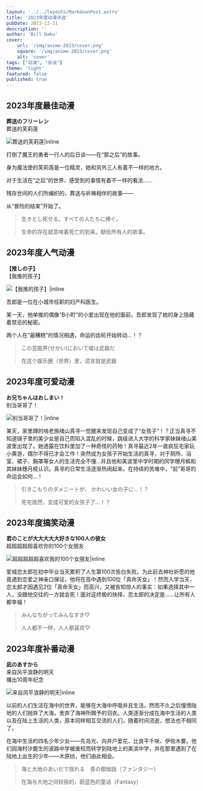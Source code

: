 ```yaml
---
layout: '../../layouts/MarkdownPost.astro'
title: '2023年度动漫评选'
pubDate: 2023-12-31
description: ''
author: 'Bill Haku'
cover:
    url: '/img/anime-2023/cover.png'
    square: '/img/anime-2023/cover.png'
    alt: 'cover'
tags: ["动漫", "杂谈"]
theme: 'light'
featured: false
published: true
---
```


## 2023年度最佳动漫

**葬送のフリーレン**</br>葬送的芙莉莲

![葬送的芙莉莲|inline](https://www.themoviedb.org/t/p/w1280/dDRiOkCBCkd7w6ysMFr39G16opQ.jpg)

打倒了魔王的勇者一行人的后日谈——在“那之后”的故事。

身为魔法使的芙莉莲是一位精灵，她和另外三人有着不一样的地方。

对于生活在“之后”的世界、感受到的事情有着不一样的看法……

残存世间的人们所编织的，葬送与祈祷相伴的故事——

从“冒险的结束”开始了。

> 生きとし死せる。すべての人たちに捧ぐ。
>
> 生命的存在就意味着死亡的到来。献给所有人的故事。


## 2023年度人气动漫

**【推しの子】**</br>【我推的孩子】

![【我推的孩子】|inline](https://www.themoviedb.org/t/p/w1280/ozJvrtYnLDz0wpOTx61Qs5t3ZEJ.jpg)

吾郎是一位在小城市任职的妇产科医生。

某一天，他单推的偶像“B小町”的小爱出现在他的面前，吾郎发现了她的身上隐藏着禁忌的秘密。

两个人在“最糟糕”的情况相遇，命运的齿轮开始转动…！？

> この芸能界(せかい)において嘘は武器だ
>
> 在这个娱乐圈（世界）里，谎言就是武器

## 2023年度可爱动漫

**お兄ちゃんはおしまい！**</br>别当哥哥了！

![别当哥哥了！|inline](https://www.themoviedb.org/t/p/w1280/s10vVsaJJpADsY4G2nFnL8H8AY8.jpg)

某天，家里蹲的啃老族绪山真寻一觉醒来发现自己变成了“女孩子”！？正当真寻不知道镜子里的美少女是自己而陷入混乱的时候，跳级进入大学的科学家妹妹绪山美波里出现了。她透露在饮料里加了一种奇怪的药物！真寻最近2年一直疯狂宅家玩小黄游，偶尔不得已才会工作！突然成为女孩子开始生活的真寻，对于厕所、浴室、裙子、胸罩等女人的生活完全不懂…并且他和美波里中学时期的同学穗月枫和其妹妹穗月椛认识。真寻的日常生活逐渐热闹起来。在持续的苦难中，“前”哥哥的命运会如何...！

> 引きこもりのダメニートが、 かわいい女の子に…！？
>
> 死宅居然，变成可爱的女孩子了…！？

## 2023年度搞笑动漫

**君のことが大大大大大好きな100人の彼女**</br>超超超超超喜欢你的100个女朋友

![超超超超超喜欢我的100个女朋友|inline](https://www.themoviedb.org/t/p/w1280/fOfFcOays1whjqBOEkEznVgyhVi.jpg)

爱城恋太郎在初中毕业当天累积了人生第100次告白失败。为此前去神社祈愿的他竟遇到恋爱之神亲口保证，他将在高中遇到100位「真命天女」！然而入学当天，恋太郎才因遇见2位「真命天女」而高兴，又被告知惊人的事实：如果选择其中一人，没跟他交往的一方就会死！面对这终极的抉择，恋太郎的决定是……让所有人都幸福！

> みんなちがってみんなすき♡
>
> 人人都不一样，人人都喜欢♡

## 2023年度补番动漫

**凪のあすから**</br>来自风平浪静的明天</br>播出10周年纪念

![来自风平浪静的明天|inline](https://www.themoviedb.org/t/p/w1280/iKFay6wgUdVuFGr3xVJNRdCmNg6.jpg)

以前的人们生活在海中的世界，能够在大海中呼吸并且生活。然而不久之后憧憬陆地的人们抛弃了大海，舍弃了海神所赐予的羽衣。人类逐渐分成在海中生活的人类以及在陆上生活的人类，原本同样相互交流的人们，随着时间流逝，想法也不相同了。

在海中生活的四名少年少女——先岛光、向井户爱花、比良平千咲、伊佐木要。他们因海村汐鹿生的波路中学被废校而转学到陆地上的美滨中学，并在那里遇到了在陆地上出生的少年——木原纺，他们由此相会。

> 海と大地のあいだで揺れる　青の御伽話（ファンタジー）
>
> 在海与大地之间轻摇的，蔚蓝色的童话（Fantasy）
